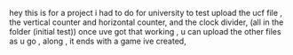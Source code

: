 hey this is for a project i had to do for university
to test upload the ucf file , the vertical counter and horizontal counter, and the clock divider, (all in the folder (initial test))
once uve got that working , u can upload the other files as u go , along , it ends with a game ive created, 
